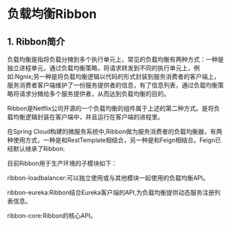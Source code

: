 # 负载均衡Ribbon

## 1. Ribbon简介

负载均衡是指将负载分摊到多个执行单元上，常见的负载均衡有两种方式：一种是独立进程单元，通过负载均衡策略，将请求转发到不同的执行单元上，例如:Ngnix;另一种是将负载均衡逻辑以代码的形式封装到服务消费者的客户端上，服务消费者客户端维护了一份服务提供者的信息，有了信息列表，通过负载均衡策略将请求分摊给多个服务提供者，从而达到负载均衡的目的。

Ribbon是Netflix公司开源的一个负载均衡的组件属于上述的第二种方式。是将负载均衡逻辑封装在客户端中，并且运行在客户端的进程里。

在Spring Cloud构建的微服务系统中,Ribbon做为服务消费者的负载均衡器，有两种使用方式，一种是和RestTemplate相结合，另一种是和Feign相结合。Feign已经默认继承了Ribbon.

目前Ribbon用于生产环境的子模块如下：

ribbon-loadbalancer:可以独立使用或与其他模块一起使用的负载均衡API。

ribbon-eureka:Ribbon结合Eureka客户端的API,为负载均衡提供动态服务注册列表信息。

ribbon-core:Ribbon的核心API。